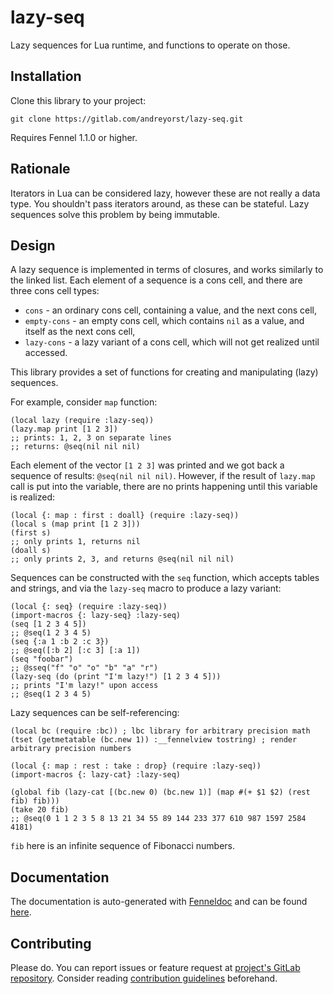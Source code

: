# lazy-seq

Lazy sequences for Lua runtime, and functions to operate on those.

## Installation

Clone this library to your project:

    git clone https://gitlab.com/andreyorst/lazy-seq.git

Requires Fennel 1.1.0 or higher.

## Rationale

Iterators in Lua can be considered lazy, however these are not really a data type.
You shouldn't pass iterators around, as these can be stateful.
Lazy sequences solve this problem by being immutable.

## Design

A lazy sequence is implemented in terms of closures, and works similarly to the linked list.
Each element of a sequence is a cons cell, and there are three cons cell types:

- `cons` - an ordinary cons cell, containing a value, and the next cons cell,
- `empty-cons` - an empty cons cell, which contains `nil` as a value, and itself as the next cons cell,
- `lazy-cons` - a lazy variant of a cons cell, which will not get realized until accessed.

This library provides a set of functions for creating and manipulating (lazy) sequences.

For example, consider `map` function:

``` fennel
(local lazy (require :lazy-seq))
(lazy.map print [1 2 3])
;; prints: 1, 2, 3 on separate lines
;; returns: @seq(nil nil nil)
```

Each element of the vector `[1 2 3]` was printed and we got back a sequence of results: `@seq(nil nil nil)`.
However, if the result of `lazy.map` call is put into the variable, there are no prints happening until this variable is realized:

``` fennel
(local {: map : first : doall} (require :lazy-seq))
(local s (map print [1 2 3]))
(first s)
;; only prints 1, returns nil
(doall s)
;; only prints 2, 3, and returns @seq(nil nil nil)
```

Sequences can be constructed with the `seq` function, which accepts tables and strings, and via the `lazy-seq` macro to produce a lazy variant:

``` fennel
(local {: seq} (require :lazy-seq))
(import-macros {: lazy-seq} :lazy-seq)
(seq [1 2 3 4 5])
;; @seq(1 2 3 4 5)
(seq {:a 1 :b 2 :c 3})
;; @seq([:b 2] [:c 3] [:a 1])
(seq "foobar")
;; @sseq("f" "o" "o" "b" "a" "r")
(lazy-seq (do (print "I'm lazy!") [1 2 3 4 5]))
;; prints "I'm lazy!" upon access
;; @seq(1 2 3 4 5)
```

Lazy sequences can be self-referencing:

``` fennel
(local bc (require :bc)) ; lbc library for arbitrary precision math
(tset (getmetatable (bc.new 1)) :__fennelview tostring) ; render arbitrary precision numbers

(local {: map : rest : take : drop} (require :lazy-seq))
(import-macros {: lazy-cat} :lazy-seq)

(global fib (lazy-cat [(bc.new 0) (bc.new 1)] (map #(+ $1 $2) (rest fib) fib)))
(take 20 fib)
;; @seq(0 1 1 2 3 5 8 13 21 34 55 89 144 233 377 610 987 1597 2584 4181)
```

`fib` here is an infinite sequence of Fibonacci numbers.

## Documentation

The documentation is auto-generated with [Fenneldoc](https://gitlab.com/andreyorst/fenneldoc) and can be found [here](doc/lazy-seq.md).

## Contributing

Please do.
You can report issues or feature request at [project's GitLab repository](https://gitlab.com/andreyorst/lazy-seq).
Consider reading [contribution guidelines](CONTRIBUTING.md) beforehand.

<!--  LocalWords:
      LocalWords:  GitLab submodule stateful runtime Fenneldoc
 -->
